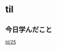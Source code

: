 # til

## 今日学んだこと

[til/25](https://github.com/tokiohamamatsu/til/tree/master/%E6%B4%BB%E5%8B%95%E8%A8%98%E9%8C%B2/2022/03)